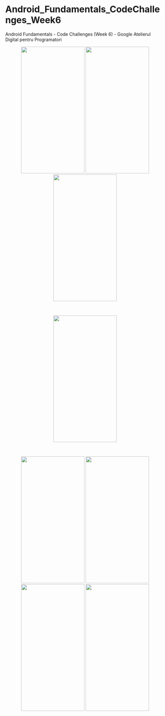 # Android_Fundamentals_CodeChallenges_Week6
Android Fundamentals - Code Challenges (Week 6) - Google Atelierul Digital pentru Programatori
<br />
<p align="center">
    <img src="https://i.imgur.com/2mgq3PU.jpg" width="200" height="400"/>
    <img src="https://i.imgur.com/RwEx1Ku.jpg" width="200" height="400"/>
    <img src="https://i.imgur.com/8udkEPq.jpg" width="200" height="400"/>
</p>
<br />
<p align="center">
    <img src="https://i.imgur.com/96vljkf.jpg" width="200" height="400"/>
</p>
<br />
<p align="center">
    <img src="https://i.imgur.com/tfR4IlU.jpg" width="200" height="400"/>
    <img src="https://i.imgur.com/Pfv2Ik3.jpg" width="200" height="400"/>
    <img src="https://i.imgur.com/fziRu0G.jpg" width="200" height="400"/>
    <img src="https://i.imgur.com/Hhw8Cqj.jpg" width="200" height="400"/>
</p>
